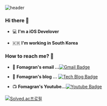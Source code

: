 ![header](https://capsule-render.vercel.app/api?type=Waving&color=gradient&height=300&section=header&text=state&fontSize=90&animation=fadeIn)

### Hi there 👋   

 - 💻   **I'm a iOS Develover**    

 - 🇰🇷  **I'm working in South Korea**

### How to reach me? 🤔

- 📮  **Fomagran's email ...**[![Gmail Badge](https://img.shields.io/badge/Gmail-d14836?style=flat-square&logo=Gmail&logoColor=white&link=mailto:fomagran6@gmail.com)](mailto:fomagran6@gmail.com)

- 📒  **Fomagran's blog ...** [![Tech Blog Badge](http://img.shields.io/badge/-Tech%20blog-black?style=flat-square&logo=blogger&logoColor=white&link=https://fomaios.tistory.com/)](https://fomaios.tistory.com/)

- 📺  **Fomagran's Youtube...**[![Youtube Badge](https://img.shields.io/badge/Youtube-ff0000?style=flat-square&logo=youtube&link=https://www.youtube.com/channel/UC59AeIeNUcJDoCga8cO5ENw)](https://www.youtube.com/channel/UC59AeIeNUcJDoCga8cO5ENw)     


[![Solved.ac프로필](http://mazassumnida.wtf/api/v2/generate_badge?boj=dlgpqls9896)](https://solved.ac/dlgpqls9896)
